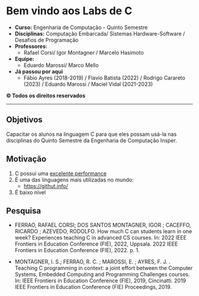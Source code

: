 # Bem vindo aos Labs de C

- **Curso:** Engenharia de Computação - Quinto Semestre
- **Disciplinas:** Computação Embarcada/ Sistemas Hardware-Software / Desafios de Programação
- **Professores:**
    - Rafael Corsi/ Igor Montagner / Marcelo Hasimoto 
- **Equipe:**
    - Eduardo Marossi/ Marco Mello
- **Já passou por aqui**
    - Fábio Ayres (2018-2019) / Flavio Batista (2022) / Rodrigo Carareto (2023) / Eduardo Marossi / Maciel Vidal (2021-2023) 

**© Todos os direitos reservados**

------------------

## Objetivos

Capacitar os alunos na linguagem C para que eles possam usá-la nas disciplinas
do Quinto Semestre da Engenharia de Computação Insper.

## Motivação

1. C possui uma [excelente performance](https://attractivechaos.github.io/plb/)
1. É uma das linguagens mais utilizadas no mundo:
    - https://githut.info/
1. É baixo nível

## Pesquisa

- FERRAO, RAFAEL CORSI; DOS SANTOS MONTAGNER, IGOR ; CACEFFO, RICARDO ; AZEVEDO, RODOLFO. How much C can students learn in one week? Experiences teaching C in advanced CS courses. In: 2022 IEEE Frontiers in Education Conference (FIE), 2022, Uppsala. 2022 IEEE Frontiers in Education Conference (FIE), 2022. p. 1.
 
- MONTAGNER, I. S.; FERRAO, R. C. ; MAROSSI, E. ; AYRES, F. J. . Teaching C programming in context: a joint effort between the Computer Systems, Embedded Computing and Programming Challenges courses. In: IEEE Frontiers in Education Conference (FIE), 2019, Cincinatti. 2019 IEEE Frontiers in Education Conference (FIE) Proceedings, 2019.
